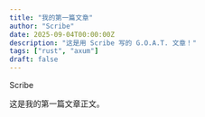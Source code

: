 ```yaml
---
title: "我的第一篇文章"
author: "Scribe"
date: 2025-09-04T00:00:00Z
description: "这是用 Scribe 写的 G.O.A.T. 文章！"
tags: ["rust", "axum"]
draft: false
---
```


Scribe

这是我的第一篇文章正文。